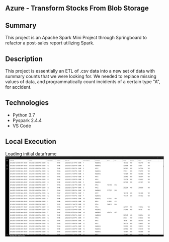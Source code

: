 ## Azure - Transform Stocks From Blob Storage

## Summary
This project is an Apache Spark Mini Project through Springboard to refactor a post-sales report utilizing Spark. 

## Description
This project is essentially an ETL of .csv data into a new set of data with summary counts that we were looking for. We needed to replace missing values of data, and 
programmatically count incidients of a certain type "A", for accident. 

## Technologies
- Python 3.7
- Pyspark 2.4.4
- VS Code

## Local Execution
Loading initial dataframe
![Alt Text](screenshots/parquet_result.PNG?raw=true "load output")
